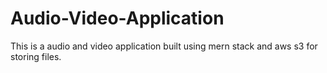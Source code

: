 # Audio-Video-Application
This is a audio and video application built using mern stack and aws s3 for storing files.
